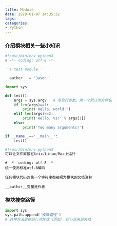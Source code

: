 ```yaml
---
title: Module
date: 2020-01-07 14:35:32
tags:
categories:
- Python
---
```


### 介绍模块相关一些小知识

```python
#!/usr/bin/env python3
# -*- coding: utf-8 -*-

' a test module '

__author__ = 'Jason '

import sys

def test():
    args = sys.argv   # 命令行参数，第一个默认为文件名
    if len(args)==1:
        print('Hello, world!')
    elif len(args)==2:
        print('Hello, %s!' % args[1])
    else:
        print('Too many arguments!')

if __name__=='__main__':
    test()
```

```python
#!/usr/bin/env python3
可以让文件直接在Unix/Linux/Mac上运行
```

```
# -*- coding: utf-8 -*-
统一使用标准utf-8编码
```

```
任何模块代码的第一个字符串都被视为模块的文档注释
```

```
__author__变量是作者
```

### 模块搜索路径

```python
import sys
sys.path.append('模块路径')
# 这种方法是在运行时修改（添加），运行结束后失效
```



